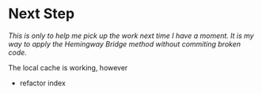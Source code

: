 # Next Step

_This is only to help me pick up the work next time I have a moment._
_It is my way to apply the Hemingway Bridge method without commiting broken code._

The local cache is working, however

- refactor index
